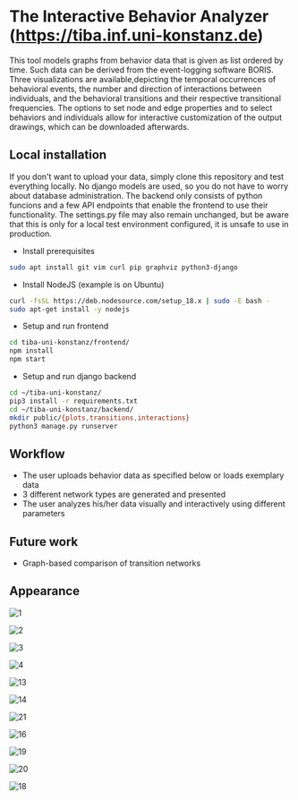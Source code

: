 # The Interactive Behavior Analyzer (https://tiba.inf.uni-konstanz.de)
This tool models graphs from behavior data that is given as list ordered by time. Such data can be derived from the event-logging software BORIS. Three visualizations are available,depicting the temporal occurrences of behavioral events, the number and direction of interactions between individuals, and the behavioral transitions and their respective transitional frequencies. The options to set node and edge properties and to select behaviors and individuals allow for interactive customization of the output drawings, which can be downloaded afterwards.


## Local installation
If you don't want to upload your data, simply clone this repository and test everything locally. No django models are used, so you do not have to worry about database administration. The backend only consists of python funcions and a few API endpoints that enable the frontend to use their functionality. The settings.py file may also remain unchanged, but be aware that this is only for a local test environment configured, it is unsafe to use in production.

- Install prerequisites
```bash
sudo apt install git vim curl pip graphviz python3-django
```
- Install NodeJS (example is on Ubuntu)
```bash
curl -fsSL https://deb.nodesource.com/setup_18.x | sudo -E bash -
sudo apt-get install -y nodejs
```
- Setup and run frontend
```bash
cd tiba-uni-konstanz/frontend/
npm install
npm start
```
- Setup and run django backend
```bash
cd ~/tiba-uni-konstanz/
pip3 install -r requirements.txt
cd ~/tiba-uni-konstanz/backend/
mkdir public/{plots,transitions,interactions}
python3 manage.py runserver
```

## Workflow
* The user uploads behavior data as specified below or loads exemplary data
* 3 different network types are generated and presented
* The user analyzes his/her data visually and interactively using different parameters

## Future work
* Graph-based comparison of transition networks

## Appearance
![1](https://user-images.githubusercontent.com/49905943/201175183-cfc39b73-cb3b-4e20-be2e-7a8ad262d1a9.png)

![2](https://user-images.githubusercontent.com/49905943/201175210-ca6be3cd-8244-4835-aa01-2a07433cf418.png)

![3](https://user-images.githubusercontent.com/49905943/201175218-2472e193-fe94-4093-ae49-d4bedac2f48c.png)

![4](https://user-images.githubusercontent.com/49905943/201175234-15e2018b-8b9d-4ce3-9e26-6f7cc7d1f575.png)

![13](https://user-images.githubusercontent.com/49905943/201176605-08937264-748d-4b7d-84a4-1f70d010897d.png)

![14](https://user-images.githubusercontent.com/49905943/201176618-9432c421-bc9c-4062-863c-f763deab043d.png)

![21](https://user-images.githubusercontent.com/49905943/201177156-582eb3a9-9f7c-4793-92cb-1565fe2021f3.png)

![16](https://user-images.githubusercontent.com/49905943/201176635-a867b28c-af7b-4106-8c19-9a901580f455.png)

![19](https://user-images.githubusercontent.com/49905943/201177104-8873f75e-13a0-4766-9a32-16de8113d52e.png)

![20](https://user-images.githubusercontent.com/49905943/201177115-5d6655f3-be21-4884-8a55-406f35fe7d40.png)


![18](https://user-images.githubusercontent.com/49905943/201176664-90e5b113-09e7-411b-9e32-72fc4fe26e79.png)
